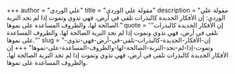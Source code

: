 +++
author = "علي الوردي"
title = "مقولة علي الوردي"
description = "مقولة علي الوردي: إن الأفكار الجديدة كالبذرات تلقى في أرض، فهي تذوي وتموت إذا لم تجد التربة الصالحة لها، والظروف المساعدة على نموها."
quote = '''إن الأفكار الجديدة كالبذرات تلقى في أرض، فهي تذوي وتموت إذا لم تجد التربة الصالحة لها، والظروف المساعدة على نموها.'''
slug = "إن-الأفكار-الجديدة-كالبذرات-تلقى-في-أرض-فهي-تذوي-وتموت-إذا-لم-تجد-التربة-الصالحة-لها-والظروف-المساعدة-على-نموها"
+++
إن الأفكار الجديدة كالبذرات تلقى في أرض، فهي تذوي وتموت إذا لم تجد التربة الصالحة لها، والظروف المساعدة على نموها.
